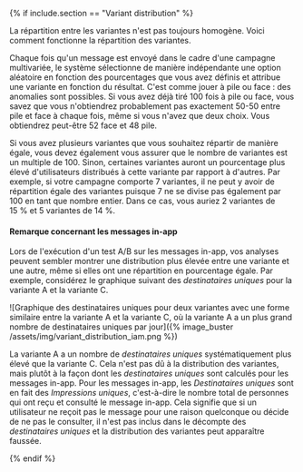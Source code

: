 {% if include.section == "Variant distribution" %}

La répartition entre les variantes n'est pas toujours homogène. Voici comment fonctionne la répartition des variantes.

Chaque fois qu'un message est envoyé dans le cadre d'une campagne multivariée, le système sélectionne de manière indépendante une option aléatoire en fonction des pourcentages que vous avez définis et attribue une variante en fonction du résultat. C'est comme jouer à pile ou face : des anomalies sont possibles. Si vous avez déjà tiré 100 fois à pile ou face, vous savez que vous n'obtiendrez probablement pas exactement 50-50 entre pile et face à chaque fois, même si vous n'avez que deux choix. Vous obtiendrez peut-être 52 face et 48 pile.

Si vous avez plusieurs variantes que vous souhaitez répartir de manière égale, vous devez également vous assurer que le nombre de variantes est un multiple de 100. Sinon, certaines variantes auront un pourcentage plus élevé d'utilisateurs distribués à cette variante par rapport à d'autres. Par exemple, si votre campagne comporte 7 variantes, il ne peut y avoir de répartition égale des variantes puisque 7 ne se divise pas également par 100 en tant que nombre entier. Dans ce cas, vous auriez 2 variantes de 15 % et 5 variantes de 14 %.

#### Remarque concernant les messages in-app

Lors de l'exécution d'un test A/B sur les messages in-app, vos analyses peuvent sembler montrer une distribution plus élevée entre une variante et une autre, même si elles ont une répartition en pourcentage égale. Par exemple, considérez le graphique suivant des *destinataires uniques* pour la variante A et la variante C.

![Graphique des destinataires uniques pour deux variantes avec une forme similaire entre la variante A et la variante C, où la variante A a un plus grand nombre de destinataires uniques par jour]({% image_buster /assets/img/variant_distribution_iam.png %})

La variante A a un nombre de *destinataires uniques* systématiquement plus élevé que la variante C. Cela n'est pas dû à la distribution des variantes, mais plutôt à la façon dont les *destinataires uniques* sont calculés pour les messages in-app. Pour les messages in-app, les *Destinataires uniques* sont en fait des *Impressions uniques*, c'est-à-dire le nombre total de personnes qui ont reçu et consulté le message in-app. Cela signifie que si un utilisateur ne reçoit pas le message pour une raison quelconque ou décide de ne pas le consulter, il n'est pas inclus dans le décompte des *destinataires uniques* et la distribution des variantes peut apparaître faussée.

{% endif %}